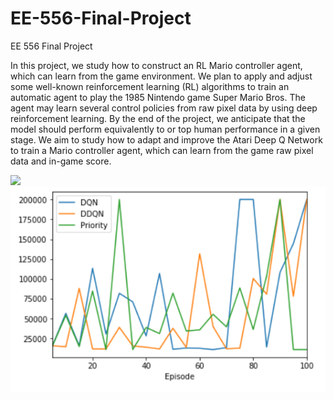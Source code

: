 # EE-556-Final-Project
EE 556 Final Project

In this project, we study how to construct an RL Mario controller agent, which can learn from the game environment. We plan to apply and adjust some well-known reinforcement learning (RL) algorithms to train an automatic agent to play the 1985 Nintendo game Super Mario Bros. The agent may learn several control policies from raw pixel data by using deep reinforcement learning. By the end of the project, we anticipate that the model should perform equivalently to or top human performance in a given stage.
We aim to study how to adapt and improve the Atari Deep Q Network to train a Mario controller agent, which can learn from the game raw pixel data and in-game score.

<img src="https://warehouse-camo.ingress.cmh1.psfhosted.org/198f06f6c66355bf8b78cae634e8155028948538/68747470733a2f2f757365722d696d616765732e67697468756275736572636f6e74656e742e636f6d2f323138343436392f34303934393631332d37353432373333612d363833342d313165382d383935622d6365316363336166396462622e676966"/>

<img src="Capture.PNG"/>
